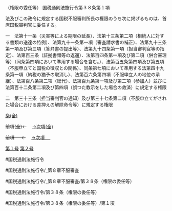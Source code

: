 （権限の委任等）
国税通則法施行令第３８条第１項

法及びこの政令に規定する国税不服審判所長の権限のうち次に掲げるものは、首席国税審判官に委任する。

一　法第十一条（災害等による期限の延長）、法第十三条第二項（相続人に対する書類の送達の特例）、法第九十一条第一項（審査請求書の補正）、法第九十三条第一項及び第三項（答弁書の提出等）、法第九十四条第一項（担当審判官等の指定）、法第百三条（証拠書類等の返還）、法第百四条第一項及び第二項（併合審理等）（同条第四項において準用する場合を含む。）、法第百五条第四項及び第五項（不服申立てと国税の徴収との関係）、同条第七項において準用する法第四十九条第一項（納税の猶予の取消し）、法第百六条第四項（不服申立人の地位の承継）、法第百八条第二項（総代）、法第百九条第一項及び第二項（参加人）並びに法第百十二条第二項及び第四項（誤つた教示をした場合の救済）に規定する権限

二　第三十三条（担当審判官の通知）及び第三十七条第二項（不服申立てがされた場合における差押えの解除命令等）に規定する権限

[条(全)](国税通則法施行＿令＿第３８条_.md)

~~前項(全)←~~　  [→次項(全)](国税通則法施行＿令＿第３８条第２項_.md)

~~前項 　 ←~~　  [→次項 　 ](国税通則法施行＿令＿第３８条第２項.md)

[第１号](国税通則法施行＿令＿第３８条第１項第１号.md)  [第２号](国税通則法施行＿令＿第３８条第１項第２号.md)  

#国税通則法施行令

#国税通則法施行令/_第８章不服審査

#国税通則法施行令/_第８章不服審査/第３８条（権限の委任等）

#国税通則法施行令/第３８条（権限の委任等）

#国税通則法施行令/第３８条（権限の委任等）/第１項

